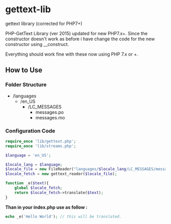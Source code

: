 # gettext-lib
gettext library (corrected for PHP7+)

PHP-GetText Library (ver 2015) updated for new PHP7.x+.
Since the constructor doesn't work as before i have change the code for the new constructor using __construct.

Everything should work fine with these now using PHP 7.x or +.


## How to Use

### Folder Structure
- /languages
   - /en_US
     - /LC_MESSAGES
        - messages.po
        - messages.mo
      

### Configuration Code

```php
require_once 'lib/gettext.php';
require_once 'lib/streams.php';

$language = 'en_US';

$locale_lang = $language;
$locale_file = new FileReader("languages/$locale_lang/LC_MESSAGES/messages.mo");
$locale_fetch = new gettext_reader($locale_file);

function _e($text){
    global $locale_fetch;
    return $locale_fetch->translate($text);
}
```

**Than in your index.php use as follow :**
```php
echo _e('Hello World'); // this will be translated.
```
